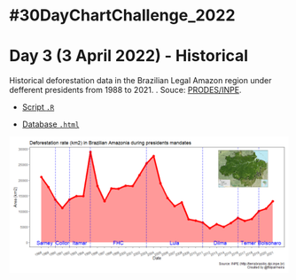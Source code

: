 # #30DayChartChallenge_2022

# Day 3 (3 April 2022) - Historical

Historical deforestation data in the Brazilian Legal Amazon region under defferent presidents from 1988 to 2021.
. Souce: [PRODES/INPE](http://terrabrasilis.dpi.inpe.br ).

- [Script `.R`]()

- [Database `.html`]()

<img src="https://github.com/fblpalmeira/amazon_deforestation/blob/main/30dayschallenge_day3.png">
